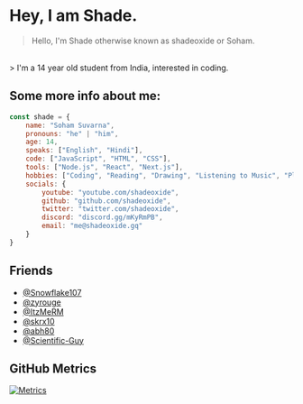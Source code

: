 # Hey, I am Shade.
> Hello, I'm Shade otherwise known as shadeoxide or Soham. 
<br>
> I'm a 14 year old student from India, interested in coding.

## Some more info about me: 
```js
const shade = {
    name: "Soham Suvarna",
    pronouns: "he" | "him",
    age: 14,
    speaks: ["English", "Hindi"],
    code: ["JavaScript", "HTML", "CSS"],
    tools: ["Node.js", "React", "Next.js"],
    hobbies: ["Coding", "Reading", "Drawing", "Listening to Music", "Playing Guitar"],
    socials: {
        youtube: "youtube.com/shadeoxide",
        github: "github.com/shadeoxide",
        twitter: "twitter.com/shadeoxide",
        discord: "discord.gg/mKyRmPB",
        email: "me@shadeoxide.gq"
    }
}
```

## Friends
- [@Snowflake107](https://github.com/Snowflake107)
- [@zyrouge](https://github.com/zyrouge)
- [@ItzMeRM](https://github.com/ItzMeRM)
- [@skrx10](https://github.com/skrx10)
- [@abh80](https://github.com/abh80)
- [@Scientific-Guy](https://github.com/Scientific-Guy)

## GitHub Metrics
[![Metrics](https://metrics.lecoq.io/shadeoxide)](https://github.com/lowlighter/metrics)
